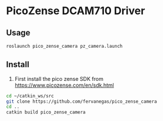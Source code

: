 # PicoZense DCAM710 Driver

## Usage 

```bash
roslaunch pico_zense_camera pz_camera.launch
```

## Install
1. First install the pico zense SDK from https://www.picozense.com/en/sdk.html

```bash
cd ~/catkin_ws/src
git clone https://github.com/fervanegas/pico_zense_camera
cd ..
catkin build pico_zense_camera
```

